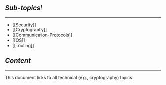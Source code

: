 ## *Sub-topics!*
---
* [[Security]]
* [[Cryptography]]
* [[Communication-Protocols]]
* [[OS]]
* [[Tooling]]
## *Content*
---
This document links to all technical (e.g., cryptography) topics.
